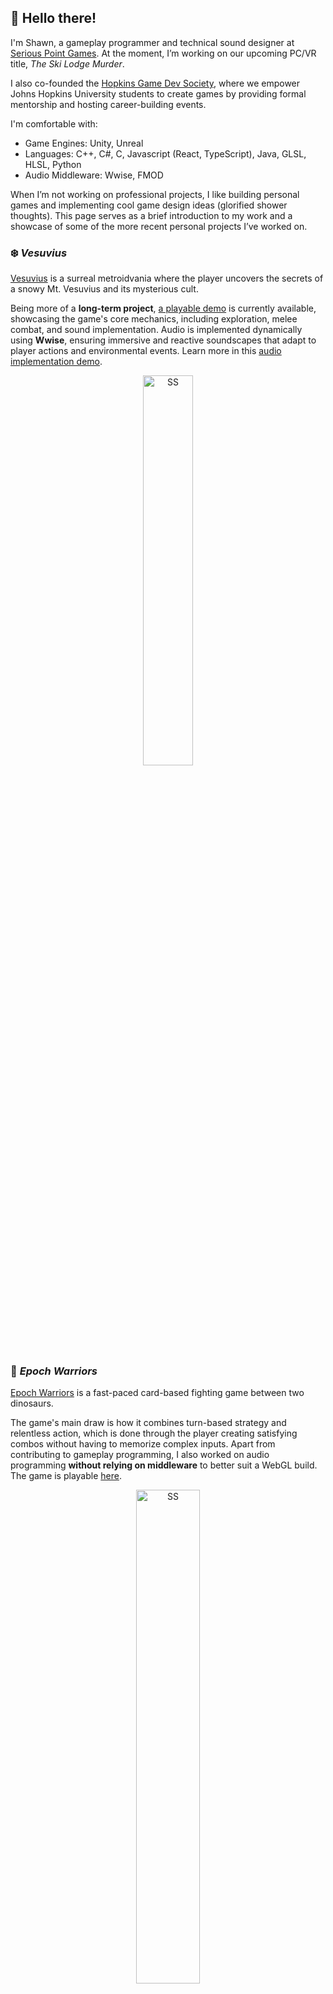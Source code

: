 ## 👋 Hello there!
I'm Shawn, a gameplay programmer and technical sound designer at [Serious Point Games](https://www.seriouspointgames.com/). At the moment, I’m working on our upcoming PC/VR title, *The Ski Lodge Murder*. 

I also co-founded the [Hopkins Game Dev Society](https://www.hopkinsgamedevsociety.com/), where we empower Johns Hopkins University students to create games by providing formal mentorship and hosting career-building events.

I'm comfortable with:
- Game Engines: Unity, Unreal
- Languages: C++, C#, C, Javascript (React, TypeScript), Java, GLSL, HLSL, Python
- Audio Middleware: Wwise, FMOD

When I’m not working on professional projects, I like building personal games and implementing cool game design ideas (glorified shower thoughts). This page serves as a brief introduction to my work and a showcase of some of the more recent personal projects I’ve worked on.

### ❄️ _Vesuvius_
[Vesuvius](https://github.com/L1Ryx/Vesuvius) is a surreal metroidvania where the player uncovers the secrets of a snowy Mt. Vesuvius and its mysterious cult.  

Being more of a **long-term project**, [a playable demo](https://l1ryx.itch.io/vesuvius) is currently available, showcasing the game's core mechanics, including exploration, melee combat, and sound implementation. Audio is implemented dynamically using **Wwise**, ensuring immersive and reactive soundscapes that adapt to player actions and environmental events. Learn more in this [audio implementation demo](https://play.reelcrafter.com/aG3LGNytSIGzhQa5dXnDBA).

<p align="center">
  <img src="https://imgur.com/KuhF3AO.png" alt="SS" width="40%"> 
</p> 

### 🦖 _Epoch Warriors_
[Epoch Warriors](https://github.com/dgardner01/epochwarriors) is a fast-paced card-based fighting game between two dinosaurs.  

The game's main draw is how it combines turn-based strategy and relentless action, which is done through the player creating satisfying combos without having to memorize complex inputs. Apart from contributing to gameplay programming, I also worked on audio programming **without relying on middleware** to better suit a WebGL build. The game is playable [here](https://freakflaggames.itch.io/epoch-warriors). 
  
<p align="center">
  <img src="https://i.imgur.com/HCLC5nR.png" alt="SS" width="45%">  
</p> 

### 🪵 _Adam's Room_
[Adam's Room](https://github.com/L1Ryx/Adams-Room) is a survival game set in a single forest clearing with rogue-like elements. Your only goal is to collect logs scattered around the map to keep the fire in the center burning.  

Each playthrough offers unique combinations of merchant items and hazardous events. Random events, such as wildfires or heavy winds, keep the player on edge, with the events becoming more weird and unsettling as the night goes on. A playable demo is still in the works, but here is a [video demo](https://www.youtube.com/watch?v=_hSjNKDpxdY).  

<p align="center">
  <img src="https://imgur.com/NfuNTzh.png" alt="SS" width="45%">  
</p> 

<!--
**L1Ryx/L1Ryx** is a ✨ _special_ ✨ repository because its `README.md` (this file) appears on your GitHub profile.

Here are some ideas to get you started:

- 🔭 I’m currently working on ...
- 🌱 I’m currently learning ...
- 👯 I’m looking to collaborate on ...
- 🤔 I’m looking for help with ...
- 💬 Ask me about ...
- 📫 How to reach me: ...
- 😄 Pronouns: ...
- ⚡ Fun fact: ...
-->
